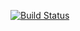 [![Build Status](https://travis-ci.org/POMSPOS14/hw2_wallpaper-calculator.svg?branch=master)](https://travis-ci.org/POMSPOS14/hw2_wallpaper-calculator)